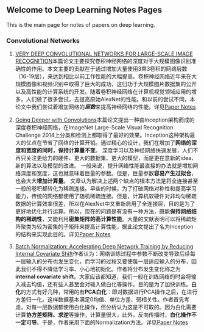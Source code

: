 ## Welcome to Deep Learning Notes Pages

This is the main page for notes of papers on deep learning.

### Convolutional Networks
1. [VERY DEEP CONVOLUTIONAL NETWORKS FOR LARGE-SCALE IMAGE RECOGNITION](https://github.com/fanOfJava/myblob/blob/master/papers/convolutional%20network/Very%20deep%20convolutional%20networks%20for%20large-scale%20image%20recognition.pdf)本篇论文主要探究卷积神经网络的深度对于大规模图像识别准确性的作用。本文主要的贡献在于通过增加大量使用3乘3卷积的网络层数（16-19层），来达到相比以前工作性能的大幅提高。卷积神经网络近年来在大规模图像和视频识别中取得了巨大的成功，这归功于大规模图片数据集的公开以及高性能的计算系统的开发。随着卷积神经网络在计算机视觉领域应用的增多，人们做了很多尝试，去提高原始AlexNet的性能。和以前的尝试不同，本论文中我们尝试着增加网络的***层数***来提高神经网络的性能。详见[Paper Notes](https://github.com/fanOfJava/myblob/blob/master/src/very_deep_convolutinal_networks.md)

2. [Going Deeper with Convolutions](https://github.com/fanOfJava/myblob/blob/master/papers/convolutional%20network/Szegedy_Going_Deeper_With_2015_CVPR_paper.pdf)本篇论文提出一种由Inception架构而成的深度卷积神经网络，在ImageNet Large-Scale Visual Recognition Challenge 2014上分类和检测上都取得了最好的效果。Inception这种架构最大的优点在节省了网络的计算开销。通过精心的设计，我们在增加了**网络的深度和宽度的同时，保持计算量不变**。
深度学习以及神经网络快速发展，人们不再只关注更给力的硬件、更大的数据集、更大的模型，而是更在意新的idea、新的算法以及模型的改进。
一般来说，提升网络性能最直接的办法就是增加网络深度和宽度，这也就意味着巨量的参数。但是，巨量参数**容易产生过拟合**，也会大大**增加计算量**。
文章认为解决上述两个缺点的根本方法是将全连接甚至一般的卷积都转化为稀疏连接。早些的时候，为了打破网络对称性和提高学习能力，传统的网络都使用了随机稀疏连接。但是，计算机软硬件对非均匀稀疏数据的计算效率很差，所以在AlexNet中又重新启用了全连接层，目的是为了更好地优化并行运算。所以，现在的问题是有没有一种方法，既能**保持网络结构的稀疏性**，又能利用**密集矩阵的高计算性能**。大量的文献表明可以将稀疏矩阵聚类为较为密集的子矩阵来提高计算性能，据此论文提出了名为Inception的结构来实现此目的。详见[Paper Notes](https://github.com/fanOfJava/myblob/blob/master/src/going_deeper_with_convolutions.md)


2. [Batch Normalization: Accelerating Deep Network Training by
Reducing Internal Covariate Shift](https://github.com/fanOfJava/myblob/blob/master/papers/convolutional%20network/Batch%20Normalization.pdf)作者认为：网络训练过程中参数不断改变导致后续每一层输入的分布也发生变化，而学习的过程又要使每一层适应输入的分布，因此我们不得不降低学习率、小心地初始化。作者将分布发生变化称之为 **internal covariate shift**。大家应该都知道，我们一般在训练网络的时会将输入减去均值，还有些人甚至会对输入做白化等操作，目的是为了加快训练。**白化**的方式有好几种，常用的有**PCA白化**：即对数据进行PCA操作之后，在进行方差归一化。这样数据基本满足0均值、单位方差、弱相关性。作者首先考虑，对每一层数据都使用白化操作，但分析认为这是不可取的。因为白化需要计算**协方差矩阵、求逆**等操作，计算量很大，此外，反向传播时，**白化操作不一定可导**。于是，作者采用下面的Normalization方法。详见[Paper Notes](https://github.com/fanOfJava/myblob/blob/master/src/batch_normalization.md)


